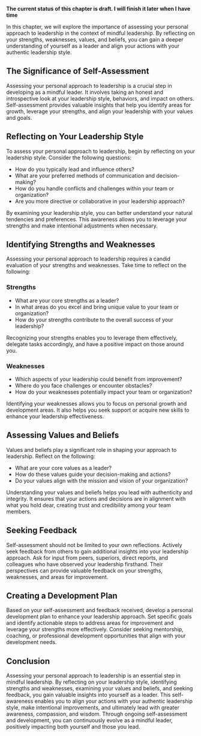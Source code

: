 **The current status of this chapter is draft. I will finish it later when I have time**

In this chapter, we will explore the importance of assessing your personal approach to leadership in the context of mindful leadership. By reflecting on your strengths, weaknesses, values, and beliefs, you can gain a deeper understanding of yourself as a leader and align your actions with your authentic leadership style.

The Significance of Self-Assessment
-----------------------------------

Assessing your personal approach to leadership is a crucial step in developing as a mindful leader. It involves taking an honest and introspective look at your leadership style, behaviors, and impact on others. Self-assessment provides valuable insights that help you identify areas for growth, leverage your strengths, and align your leadership with your values and goals.

Reflecting on Your Leadership Style
-----------------------------------

To assess your personal approach to leadership, begin by reflecting on your leadership style. Consider the following questions:

* How do you typically lead and influence others?
* What are your preferred methods of communication and decision-making?
* How do you handle conflicts and challenges within your team or organization?
* Are you more directive or collaborative in your leadership approach?

By examining your leadership style, you can better understand your natural tendencies and preferences. This awareness allows you to leverage your strengths and make intentional adjustments when necessary.

Identifying Strengths and Weaknesses
------------------------------------

Assessing your personal approach to leadership requires a candid evaluation of your strengths and weaknesses. Take time to reflect on the following:

### Strengths

* What are your core strengths as a leader?
* In what areas do you excel and bring unique value to your team or organization?
* How do your strengths contribute to the overall success of your leadership?

Recognizing your strengths enables you to leverage them effectively, delegate tasks accordingly, and have a positive impact on those around you.

### Weaknesses

* Which aspects of your leadership could benefit from improvement?
* Where do you face challenges or encounter obstacles?
* How do your weaknesses potentially impact your team or organization?

Identifying your weaknesses allows you to focus on personal growth and development areas. It also helps you seek support or acquire new skills to enhance your leadership effectiveness.

Assessing Values and Beliefs
----------------------------

Values and beliefs play a significant role in shaping your approach to leadership. Reflect on the following:

* What are your core values as a leader?
* How do these values guide your decision-making and actions?
* Do your values align with the mission and vision of your organization?

Understanding your values and beliefs helps you lead with authenticity and integrity. It ensures that your actions and decisions are in alignment with what you hold dear, creating trust and credibility among your team members.

Seeking Feedback
----------------

Self-assessment should not be limited to your own reflections. Actively seek feedback from others to gain additional insights into your leadership approach. Ask for input from peers, superiors, direct reports, and colleagues who have observed your leadership firsthand. Their perspectives can provide valuable feedback on your strengths, weaknesses, and areas for improvement.

Creating a Development Plan
---------------------------

Based on your self-assessment and feedback received, develop a personal development plan to enhance your leadership approach. Set specific goals and identify actionable steps to address areas for improvement and leverage your strengths more effectively. Consider seeking mentorship, coaching, or professional development opportunities that align with your development needs.

Conclusion
----------

Assessing your personal approach to leadership is an essential step in mindful leadership. By reflecting on your leadership style, identifying strengths and weaknesses, examining your values and beliefs, and seeking feedback, you gain valuable insights into yourself as a leader. This self-awareness enables you to align your actions with your authentic leadership style, make intentional improvements, and ultimately lead with greater awareness, compassion, and wisdom. Through ongoing self-assessment and development, you can continuously evolve as a mindful leader, positively impacting both yourself and those you lead.
